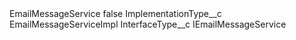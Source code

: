 <?xml version="1.0" encoding="UTF-8"?>
<CustomMetadata xmlns="http://soap.sforce.com/2006/04/metadata" xmlns:xsi="http://www.w3.org/2001/XMLSchema-instance" xmlns:xsd="http://www.w3.org/2001/XMLSchema">
    <label>EmailMessageService</label>
    <protected>false</protected>
    <values>
        <field>ImplementationType__c</field>
        <value xsi:type="xsd:string">EmailMessageServiceImpl</value>
    </values>
    <values>
        <field>InterfaceType__c</field>
        <value xsi:type="xsd:string">IEmailMessageService</value>
    </values>
</CustomMetadata>
